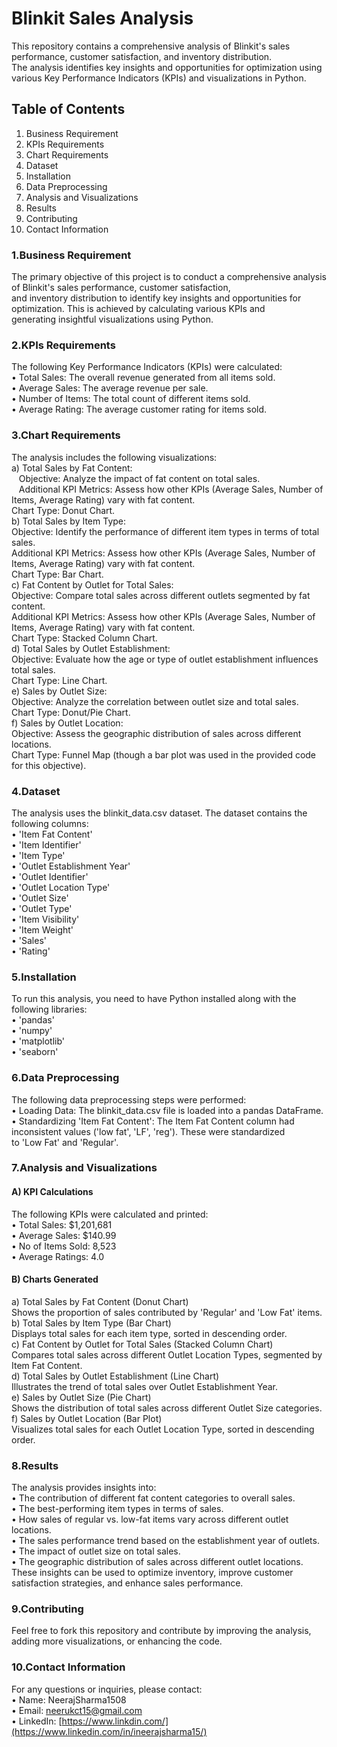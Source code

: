 # Blinkit Sales Analysis <br>
This repository contains a comprehensive analysis of Blinkit's sales performance, customer satisfaction, and inventory distribution. <br> The analysis identifies key insights and opportunities for optimization using various Key Performance Indicators (KPIs) and visualizations in Python.<br>

## Table of Contents<br>
1. Business Requirement<br>
2. KPIs Requirements<br>
3. Chart Requirements<br>
4. Dataset<br>
5. Installation<br>
6. Data Preprocessing<br>
7. Analysis and Visualizations<br>
8. Results<br>
9. Contributing<br>
10. Contact Information<br>

### 1.Business Requirement<br>
The primary objective of this project is to conduct a comprehensive analysis of Blinkit's sales performance, customer satisfaction, <br> and inventory distribution to identify key insights and opportunities for optimization. This is achieved by calculating various KPIs and <br> generating insightful visualizations using Python.<br>

### 2.KPIs Requirements<br>
The following Key Performance Indicators (KPIs) were calculated:<br>
• Total Sales: The overall revenue generated from all items sold.<br>
• Average Sales: The average revenue per sale.<br>
• Number of Items: The total count of different items sold.<br>
• Average Rating: The average customer rating for items sold.<br>

### 3.Chart Requirements<br>
The analysis includes the following visualizations:<br>
a) Total Sales by Fat Content:<br>
&nbsp;&nbsp;&nbsp;Objective: Analyze the impact of fat content on total sales.<br>
&nbsp;&nbsp;&nbsp;Additional KPI Metrics: Assess how other KPIs (Average Sales, Number of Items, Average Rating) vary with fat content.<br>
     Chart Type: Donut Chart.<br>
b) Total Sales by Item Type:<br>
     Objective: Identify the performance of different item types in terms of total sales.<br>
     Additional KPI Metrics: Assess how other KPIs (Average Sales, Number of Items, Average Rating) vary with fat content.<br>
     Chart Type: Bar Chart.<br>
c) Fat Content by Outlet for Total Sales:<br>
     Objective: Compare total sales across different outlets segmented by fat content.<br>
     Additional KPI Metrics: Assess how other KPIs (Average Sales, Number of Items, Average Rating) vary with fat content.<br>
     Chart Type: Stacked Column Chart.<br>
d) Total Sales by Outlet Establishment:<br>
     Objective: Evaluate how the age or type of outlet establishment influences total sales.<br>
     Chart Type: Line Chart.<br>
e) Sales by Outlet Size:<br>
     Objective: Analyze the correlation between outlet size and total sales.<br>
     Chart Type: Donut/Pie Chart.<br>
f) Sales by Outlet Location:<br>
     Objective: Assess the geographic distribution of sales across different locations.<br>
     Chart Type: Funnel Map (though a bar plot was used in the provided code for this objective).<br>

### 4.Dataset<br>
The analysis uses the blinkit_data.csv dataset. The dataset contains the following columns:<br>
• 'Item Fat Content'<br>
• 'Item Identifier'<br>
• 'Item Type'<br>
• 'Outlet Establishment Year'<br>
• 'Outlet Identifier'<br>
• 'Outlet Location Type'<br>
• 'Outlet Size'<br>
• 'Outlet Type'<br>
• 'Item Visibility'<br>
• 'Item Weight'<br>
• 'Sales'<br>
• 'Rating'<br>

### 5.Installation <br>
To run this analysis, you need to have Python installed along with the following libraries:<br>
• 'pandas'<br>
• 'numpy'<br>
• 'matplotlib'<br>
• 'seaborn'<br>

### 6.Data Preprocessing <br>
The following data preprocessing steps were performed:<br>
• Loading Data: The blinkit_data.csv file is loaded into a pandas DataFrame.<br>
• Standardizing 'Item Fat Content': The Item Fat Content column had inconsistent values ('low fat', 'LF', 'reg'). These were standardized<br> to 'Low Fat' and 'Regular'.<br>

### 7.Analysis and Visualizations<br>
#### A) KPI Calculations<br>
The following KPIs were calculated and printed:<br>
• Total Sales: $1,201,681<br>
• Average Sales: $140.99<br>
• No of Items Sold: 8,523<br>
• Average Ratings: 4.0<br>

#### B) Charts Generated<br>
a) Total Sales by Fat Content (Donut Chart)<br>
Shows the proportion of sales contributed by 'Regular' and 'Low Fat' items.<br>
b) Total Sales by Item Type (Bar Chart)<br>
Displays total sales for each item type, sorted in descending order.<br>
c) Fat Content by Outlet for Total Sales (Stacked Column Chart)<br>
Compares total sales across different Outlet Location Types, segmented by Item Fat Content.<br>
d) Total Sales by Outlet Establishment (Line Chart)<br>
Illustrates the trend of total sales over Outlet Establishment Year.<br>
e) Sales by Outlet Size (Pie Chart)<br>
Shows the distribution of total sales across different Outlet Size categories.<br>
f) Sales by Outlet Location (Bar Plot)<br>
Visualizes total sales for each Outlet Location Type, sorted in descending order.<br>

### 8.Results<br>
The analysis provides insights into:<br>
• The contribution of different fat content categories to overall sales.<br>
• The best-performing item types in terms of sales.<br>
• How sales of regular vs. low-fat items vary across different outlet locations.<br>
• The sales performance trend based on the establishment year of outlets.<br>
• The impact of outlet size on total sales.<br>
• The geographic distribution of sales across different outlet locations.<br>
These insights can be used to optimize inventory, improve customer satisfaction strategies, and enhance sales performance.<br>

### 9.Contributing<br>
Feel free to fork this repository and contribute by improving the analysis, adding more visualizations, or enhancing the code.<br>

### 10.Contact Information<br>
For any questions or inquiries, please contact:<br>
• Name: NeerajSharma1508<br>
• Email: neerukct15@gmail.com<br>
• LinkedIn: [https://www.linkdin.com/](https://www.linkedin.com/in/ineerajsharma15/)<br>
